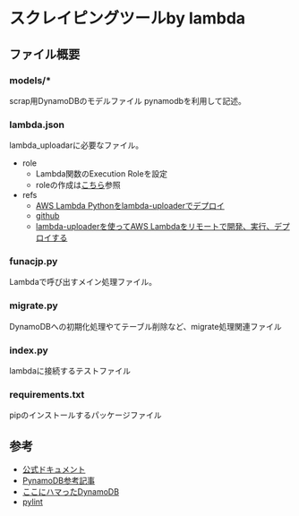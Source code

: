 # スクレイピングツールby lambda
## ファイル概要
### models/*
scrap用DynamoDBのモデルファイル
pynamodbを利用して記述。

### lambda.json
lambda_uploadarに必要なファイル。
- role
  - Lambda関数のExecution Roleを設定
  - roleの作成は[こちら](https://docs.aws.amazon.com/ja_jp/lambda/latest/dg/lambda-intro-execution-role.html)参照
- refs
  - [AWS Lambda Pythonをlambda-uploaderでデプロイ](https://dev.classmethod.jp/cloud/deploy-aws-lambda-python-with-lambda-uploader/)
  - [github](https://github.com/rackerlabs/lambda-uploader)
  - [lambda-uploaderを使ってAWS Lambdaをリモートで開発、実行、デプロイする](https://qiita.com/Esfahan/items/08fa6af8811dada4cb2a)

### funacjp.py
Lambdaで呼び出すメイン処理ファイル。

### migrate.py
DynamoDBへの初期化処理やてテーブル削除など、migrate処理関連ファイル

### index.py
lambdaに接続するテストファイル

### requirements.txt
pipのインストールするパッケージファイル


## 参考

- [公式ドキュメント](https://pynamodb.readthedocs.io/en/latest/)
- [PynamoDB参考記事](https://qiita.com/ykarakita/items/2bb4c951cbcb8771c3af#%E3%82%A2%E3%82%A4%E3%83%86%E3%83%A0%E4%BD%9C%E6%88%90)
- [ここにハマったDynamoDB](https://blog.brains-tech.co.jp/entry/2015/09/30/222148)
- [pylint](http://pylint.pycqa.org/en/latest/)
